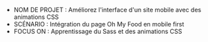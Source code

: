 - NOM DE PROJET : Améliorez l'interface d'un site mobile avec des animations CSS 
- SCÉNARIO : Intégration du page Oh My Food en mobile first
- FOCUS ON : Apprentissage du Sass et des animations CSS
